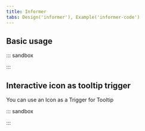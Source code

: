 ```yaml
---
title: Informer
tabs: Design('informer'), Example('informer-code')
---
```


## Basic usage

::: sandbox

<script lang="tsx">
  export Demo from './examples/basic-usage.tsx'; 
</script>

:::

## Interactive icon as tooltip trigger

You can use an Icon as a Trigger for Tooltip

::: sandbox

<script lang="tsx">
  export Demo from '../../components/tooltip/examples/info_icon.tsx'; 
</script>

:::
